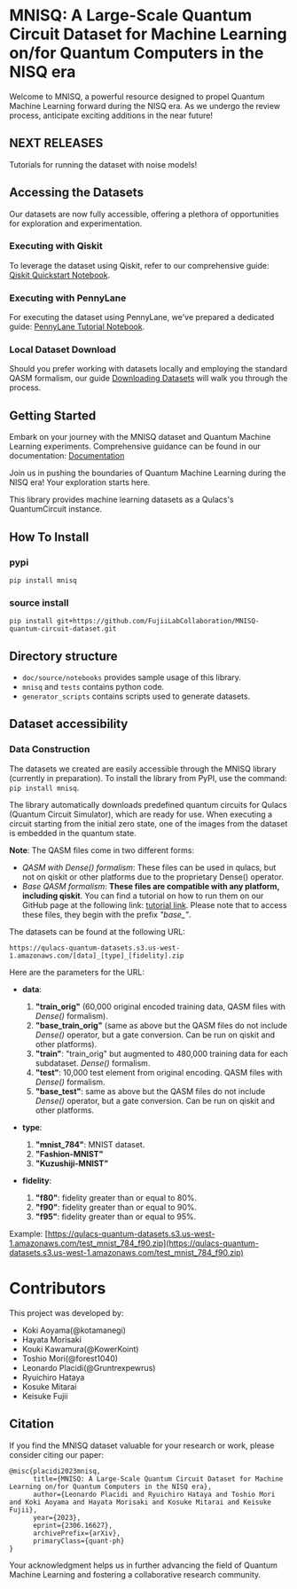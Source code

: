 # MNISQ: A Large-Scale Quantum Circuit Dataset for Machine Learning on/for Quantum Computers in the NISQ era

Welcome to MNISQ, a powerful resource designed to propel Quantum Machine Learning forward during the NISQ era. As we undergo the review process, anticipate exciting additions in the near future!

## NEXT RELEASES
Tutorials for running the dataset with noise models!

## Accessing the Datasets
Our datasets are now fully accessible, offering a plethora of opportunities for exploration and experimentation.

### Executing with Qiskit
To leverage the dataset using Qiskit, refer to our comprehensive guide: [Qiskit Quickstart Notebook](doc/source/notebooks/qiskit_quickstart.ipynb).

### Executing with PennyLane
For executing the dataset using PennyLane, we've prepared a dedicated guide: [PennyLane Tutorial Notebook](doc/source/notebooks/Tutorial_Pennylane.ipynb).

### Local Dataset Download
Should you prefer working with datasets locally and employing the standard QASM formalism, our guide [Downloading Datasets](doc/source/notebooks/download_datasets.py) will walk you through the process.

## Getting Started
Embark on your journey with the MNISQ dataset and Quantum Machine Learning experiments. Comprehensive guidance can be found in our documentation: [Documentation](doc/sources)

Join us in pushing the boundaries of Quantum Machine Learning during the NISQ era! Your exploration starts here.


This library provides machine learning datasets as a Qulacs's QuantumCircuit instance.

## How To Install

### pypi
```
pip install mnisq
```

### source install
```
pip install git+https://github.com/FujiiLabCollaboration/MNISQ-quantum-circuit-dataset.git
```

## Directory structure
- `doc/source/notebooks` provides sample usage of this library.
- `mnisq` and `tests` contains python code.
- `generator_scripts` contains scripts used to generate datasets.


## Dataset accessibility
### Data Construction
The datasets we created are easily accessible through the MNISQ library (currently in preparation). To install the library from PyPI, use the command: `pip install mnisq`.

The library automatically downloads predefined quantum circuits for Qulacs (Quantum Circuit Simulator), which are ready for use. When executing a circuit starting from the initial zero state, one of the images from the dataset is embedded in the quantum state.

**Note**: The QASM files come in two different forms:

- *QASM with Dense() formalism*: These files can be used in qulacs, but not on qiskit or other platforms due to the proprietary Dense() operator.
- *Base QASM formalism*: **These files are compatible with any platform, including qiskit**. You can find a tutorial on how to run them on our GitHub page at the following link: [tutorial link](https://github.com/FujiiLabCollaboration/MNISQ-quantum-circuit-dataset/blob/main/doc/source/notebooks/qiskit_quickstart.ipynb). Please note that to access these files, they begin with the prefix *"base\_"*.

The datasets can be found at the following URL:

`https://qulacs-quantum-datasets.s3.us-west-1.amazonaws.com/[data]_[type]_[fidelity].zip`

Here are the parameters for the URL:

- **data**:
  1. **"train_orig"** (60,000 original encoded training data, QASM files with *Dense()* formalism).
  2. **"base_train_orig"** (same as above but the QASM files do not include *Dense()* operator, but a gate conversion. Can be run on qiskit and other platforms).
  3. **"train"**: "train_orig" but augmented to 480,000 training data for each subdataset. *Dense()* formalism.
  4. **"test"**: 10,000 test element from original encoding. QASM files with *Dense()* formalism.
  5. **"base_test"**: same as above but the QASM files do not include *Dense()* operator, but a gate conversion. Can be run on qiskit and other platforms.

- **type**:
  1. **"mnist_784"**: MNIST dataset.
  2. **"Fashion-MNIST"**
  3. **"Kuzushiji-MNIST"**

- **fidelity**:
  1. **"f80"**: fidelity greater than or equal to 80%.
  2. **"f90"**: fidelity greater than or equal to 90%.
  3. **"f95"**: fidelity greater than or equal to 95%.

Example: [https://qulacs-quantum-datasets.s3.us-west-1.amazonaws.com/test_mnist_784_f90.zip](https://qulacs-quantum-datasets.s3.us-west-1.amazonaws.com/test_mnist_784_f90.zip)

# Contributors
This project was developed by:
- Koki Aoyama(@kotamanegi)
- Hayata Morisaki
- Kouki Kawamura(@KowerKoint)
- Toshio Mori(@forest1040)
- Leonardo Placidi(@Gruntrexpewrus)
- Ryuichiro Hataya
- Kosuke Mitarai
- Keisuke Fujii

## Citation

If you find the MNISQ dataset valuable for your research or work, please consider citing our paper:

```
@misc{placidi2023mnisq,
      title={MNISQ: A Large-Scale Quantum Circuit Dataset for Machine Learning on/for Quantum Computers in the NISQ era}, 
      author={Leonardo Placidi and Ryuichiro Hataya and Toshio Mori and Koki Aoyama and Hayata Morisaki and Kosuke Mitarai and Keisuke Fujii},
      year={2023},
      eprint={2306.16627},
      archivePrefix={arXiv},
      primaryClass={quant-ph}
}
```

Your acknowledgment helps us in further advancing the field of Quantum Machine Learning and fostering a collaborative research community.
